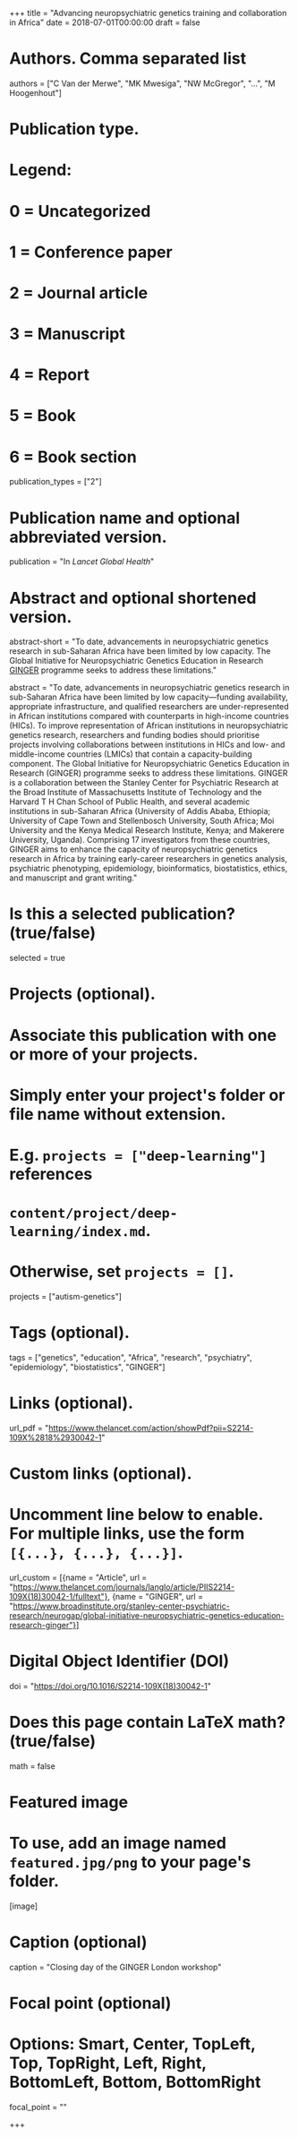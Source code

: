 +++
title = "Advancing neuropsychiatric genetics training and collaboration in Africa"
date = 2018-07-01T00:00:00
draft = false

# Authors. Comma separated list
authors = ["C Van der Merwe", "MK Mwesiga", "NW McGregor", "...", "M Hoogenhout"]

# Publication type.
# Legend:
# 0 = Uncategorized
# 1 = Conference paper
# 2 = Journal article
# 3 = Manuscript
# 4 = Report
# 5 = Book
# 6 = Book section
publication_types = ["2"]

# Publication name and optional abbreviated version.
publication = "In *Lancet Global Health*"

# Abstract and optional shortened version.
abstract-short = "To date, advancements in neuropsychiatric genetics research in sub-Saharan Africa have been limited by low capacity. The Global Initiative for Neuropsychiatric Genetics Education in Research [GINGER](https://www.broadinstitute.org/stanley-center-psychiatric-research/neurogap/global-initiative-neuropsychiatric-genetics-education-research-ginger) programme seeks to address these limitations."

abstract = "To date, advancements in neuropsychiatric genetics research in sub-Saharan Africa have been limited by low capacity—funding availability, appropriate infrastructure, and qualified researchers are under-represented in African institutions compared with counterparts in high-income countries (HICs). To improve representation of African institutions in neuropsychiatric genetics research, researchers and funding bodies should prioritise projects involving collaborations between institutions in HICs and low- and middle-income countries (LMICs) that contain a capacity-building component. The Global Initiative for Neuropsychiatric Genetics Education in Research (GINGER) programme seeks to address these limitations. GINGER is a collaboration between the Stanley Center for Psychiatric Research at the Broad Institute of Massachusetts Institute of Technology and the Harvard T H Chan School of Public Health, and several academic institutions in sub-Saharan Africa (University of Addis Ababa, Ethiopia; University of Cape Town and Stellenbosch University, South Africa; Moi University and the Kenya Medical Research Institute, Kenya; and Makerere University, Uganda). Comprising 17 investigators from these countries, GINGER aims to enhance the capacity of neuropsychiatric genetics research in Africa by training early-career researchers in genetics analysis, psychiatric phenotyping, epidemiology, bioinformatics, biostatistics, ethics, and manuscript and grant writing."

# Is this a selected publication? (true/false)
selected = true

# Projects (optional).
#   Associate this publication with one or more of your projects.
#   Simply enter your project's folder or file name without extension.
#   E.g. `projects = ["deep-learning"]` references
#   `content/project/deep-learning/index.md`.
#   Otherwise, set `projects = []`.
projects = ["autism-genetics"]

# Tags (optional).
tags = ["genetics", "education", "Africa", "research", "psychiatry", "epidemiology", "biostatistics", "GINGER"]

# Links (optional).
url_pdf = "https://www.thelancet.com/action/showPdf?pii=S2214-109X%2818%2930042-1"

# Custom links (optional).
#   Uncomment line below to enable. For multiple links, use the form `[{...}, {...}, {...}]`.
url_custom = [{name = "Article", url = "https://www.thelancet.com/journals/langlo/article/PIIS2214-109X(18)30042-1/fulltext"}, {name = "GINGER", url = "https://www.broadinstitute.org/stanley-center-psychiatric-research/neurogap/global-initiative-neuropsychiatric-genetics-education-research-ginger"}]

# Digital Object Identifier (DOI)
doi = "https://doi.org/10.1016/S2214-109X(18)30042-1"

# Does this page contain LaTeX math? (true/false)
math = false

# Featured image
# To use, add an image named `featured.jpg/png` to your page's folder.
[image]
  # Caption (optional)
  caption = "Closing day of the GINGER London workshop"

  # Focal point (optional)
  # Options: Smart, Center, TopLeft, Top, TopRight, Left, Right, BottomLeft, Bottom, BottomRight
  focal_point = ""

+++
